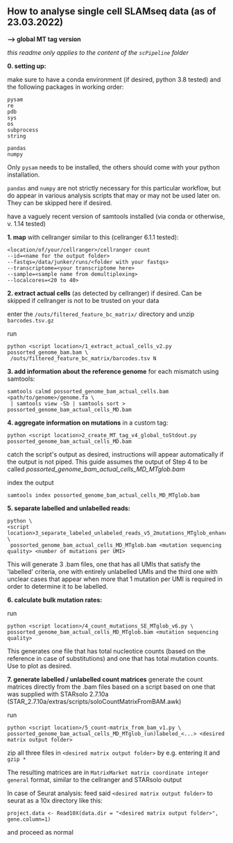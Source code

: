 How to analyse single cell SLAMseq data (as of 23.03.2022)
--

**--> global MT tag version**

*this readme only applies to the content of the ```scPipeline``` folder*

**0. setting up:**

make sure to have a conda environment (if desired, python 3.8 tested) and the following packages in working order:
```
pysam
re
pdb
sys
os
subprocess
string

pandas
numpy
```
Only ```pysam``` needs to be installed, the others should come with your python installation.

```pandas``` and ```numpy``` are not strictly necessary for this particular workflow, but do appear in various analysis scripts that may or may not be used later on. They can be skipped here if desired.

have a vaguely recent version of samtools installed (via conda or otherwise, v. 1.14 tested)

**1. map** with cellranger similar to this (cellranger 6.1.1 tested):
```
<location/of/your/cellranger>/cellranger count
--id=<name for the output folder>
--fastqs=/data/junker/runs/<folder with your fastqs>
--transcriptome=<your transcriptome here>
--sample=<sample name from demultiplexing>
--localcores=<20 to 40>
```

**2. extract actual cells** (as detected by cellranger) if desired. Can be skipped if cellranger is not to be trusted on your data

enter the ```/outs/filtered_feature_bc_matrix/``` directory and unzip ```barcodes.tsv.gz```

run
```
python <script location>/1_extract_actual_cells_v2.py possorted_genome_bam.bam \
 /outs/filtered_feature_bc_matrix/barcodes.tsv N
```

**3. add information about the reference genome** for each mismatch using samtools:
```
samtools calmd possorted_genome_bam_actual_cells.bam <path/to/genome>/genome.fa \
 | samtools view -Sb | samtools sort > possorted_genome_bam_actual_cells_MD.bam
```

**4. aggregate information on mutations** in a custom tag:
```
python <script location>2_create_MT_tag_v4_global_toStdout.py possorted_genome_bam_actual_cells_MD.bam
```
catch the script's output as desired, instructions will appear automatically if the output is not piped.
This guide assumes the output of Step 4 to be called *possorted_genome_bam_actual_cells_MD_MTglob.bam*

index the output
```
samtools index possorted_genome_bam_actual_cells_MD_MTglob.bam
```

**5. separate labelled and unlabelled reads:**
```
python \
<script location>3_separate_labeled_unlabeled_reads_v5_2mutations_MTglob_enhancedUmiStats_PrimOnly.py \
 possorted_genome_bam_actual_cells_MD_MTglob.bam <mutation sequencing quality> <number of mutations per UMI>
 ```
This will generate 3 .bam files, one that has all UMIs that satisfy the 'labelled' criteria, one with entirely unlabelled UMIs and the third one with unclear cases that appear when more that 1 mutation per UMI is required in order to determine it to be labelled.

**6. calculate bulk mutation rates:**

run
```
python <script location>/4_count_mutations_SE_MTglob_v6.py \
possorted_genome_bam_actual_cells_MD_MTglob.bam <mutation sequencing quality>
```
This generates one file that has total nucleotice counts (based on the reference in case of substitutions) and one that has total mutation counts. Use to plot as desired.


**7. generate labelled / unlabelled count matrices**
generate the count matrices directly from the .bam files based on a script based on one that was supplied with STARsolo 2.7.10a (STAR_2.7.10a/extras/scripts/soloCountMatrixFromBAM.awk)

run
```
python <script location>/5_count-matrix_from_bam_v1.py \
possorted_genome_bam_actual_cells_MD_MTglob_(un)labeled_<...> <desired matrix output folder>
```

zip all three files in ```<desired matrix output folder>``` by e.g. entering it and ```gzip *```

The resulting matrices are in ```MatrixMarket matrix coordinate integer general``` format, similar to the cellranger and STARsolo output

In case of Seurat analysis: feed said ```<desired matrix output folder>``` to seurat as a 10x directory like this:
```
project.data <- Read10X(data.dir = "<desired matrix output folder>", gene.column=1)
```
and proceed as normal
